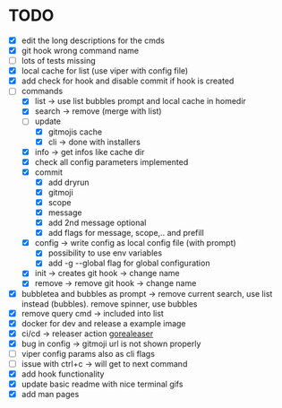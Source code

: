 # TODO

- [x] edit the long descriptions for the cmds
- [x] git hook wrong command name
- [ ] lots of tests missing
- [x] local cache for list (use viper with config file)
- [x] add check for hook and disable commit if hook is created
- [ ] commands
  - [x] list -> use list bubbles prompt and local cache in homedir
  - [x] search -> remove (merge with list)
  - [ ] update
    - [x] gitmojis cache
    - [x] cli -> done with installers
  - [x] info -> get infos like cache dir
  - [x] check all config parameters implemented
  - [x] commit
    - [x] add dryrun
    - [x] gitmoji
    - [x] scope
    - [x] message
    - [x] add 2nd message optional
    - [x] add flags for message, scope,.. and prefill
  - [x] config -> write config as local config file (with prompt)
    - [x] possibility to use env variables
    - [x] add -g --global flag for global configuration
  - [x] init -> creates git hook -> change name
  - [x] remove -> remove git hook -> change name
- [x] bubbletea and bubbles as prompt -> remove current search, use list instead (bubbles). remove spinner, use bubbles
- [x] remove query cmd -> included into list
- [x] docker for dev  and release a example image
- [x] ci/cd -> releaser action [gorealeaser][goreleaser]
- [x] bug in config -> gitmoji url is not shown properly
- [ ] viper config params also as cli flags
- [ ] issue with ctrl+c -> will get to next command
- [x] add hook functionality
- [x] update basic readme with nice terminal gifs
- [x] add man pages

[goreleaser]: https://goreleaser.com/ci/actions/
